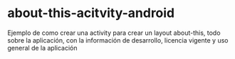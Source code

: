 # about-this-acitvity-android
Ejemplo de como crear una activity para crear un layout about-this, todo sobre la aplicación, con la información de desarrollo, licencia vigente y uso general de la aplicación
